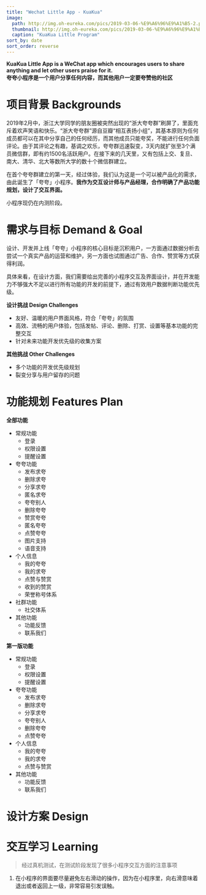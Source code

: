 ```yaml
---
title: "Wechat Little App - KuaKua"
image: 
  path: http://img.oh-eureka.com/pics/2019-03-06-%E9%A6%96%E9%A1%B5-2.png
  thumbnail: http://img.oh-eureka.com/pics/2019-03-06-%E9%A6%96%E9%A1%B5-2.png
  caption: "KuaKua Little Program"
sort_by: date
sort_order: reverse
---
```

**KuaKua Little App is a WeChat app which encourages users to share anything and let other users praise for it.** <br>
**夸夸小程序是一个用户分享任何内容，而其他用户一定要夸赞他的社区**

# 项目背景 Backgrounds
2019年2月中，浙江大学同学的朋友圈被突然出现的“浙大夸夸群”刷屏了，里面充斥着欢声笑语和快乐。“浙大夸夸群”源自豆瓣“相互表扬小组”，其基本原则为任何成员都可以在其中分享自己的任何经历，而其他成员只能夸奖，不能进行任何负面评论。由于其评论之有趣，基调之欢乐，夸夸群迅速裂变，3天内就扩张至3个满员微信群，即有约1500名活跃用户。在接下来的几天里，又有包括上交、复旦、南大、清华、北大等数所大学的数十个微信群建立。

在首个夸夸群建立的第一天，经过体验，我们认为这是一个可以被产品化的需求，由此诞生了「夸夸」小程序。**我作为交互设计师与产品经理，合作明确了产品功能规划，设计了交互界面。**

小程序现仍在内测阶段。

# 需求与目标 Demand & Goal
设计、开发并上线「夸夸」小程序的核心目标是沉积用户，一方面通过数据分析去尝试一个真实产品的运营和维护，另一方面也试图通过广告、合作、赞赏等方式获得利润。

具体来看，在设计方面，我们需要给出完善的小程序交互及界面设计，并在开发能力不够强大不足以进行所有功能的开发的前提下，通过有效用户数据判断功能优先级。

**设计挑战 Design Challenges**
- 友好、温暖的用户界面风格，符合「夸夸」的氛围
- 高效、流畅的用户体验，包括发帖、评论、删除、打赏、设置等基本功能的完整交互
- 针对未来功能开发优先级的收集方案

**其他挑战 Other Challenges**
- 多个功能的开发优先级规划
- 裂变分享与用户留存的问题

# 功能规划 Features Plan
**全部功能**
- 常规功能
    - 登录
    - 权限设置
    - 提醒设置
- 夸夸功能
    - 发布求夸
    - 删除求夸
    - 分享求夸
    - 匿名求夸
    - 夸夸别人
    - 删除夸夸
    - 赞赏夸夸
    - 匿名夸夸
    - 点赞夸夸
    - 图片支持
    - 语音支持
- 个人信息
    - 我的夸夸
    - 我的求夸
    - 点赞与赞赏
    - 收到的赞赏
    - 荣誉称号体系
- 社群功能
    - 社交体系
- 其他功能
    - 功能反馈
    - 联系我们

**第一版功能**
- 常规功能
    - 登录
    - 权限设置
    - 提醒设置
- 夸夸功能
    - 发布求夸
    - 删除求夸
    - 分享求夸
    - 夸夸别人
    - 删除夸夸
    - 点赞夸夸
- 个人信息
    - 我的夸夸
    - 我的求夸
    - 点赞与赞赏
- 其他功能
    - 功能反馈
    - 联系我们

# 设计方案 Design

# 交互学习 Learning
>经过真机测试，在测试阶段发现了很多小程序交互方面的注意事项
1. 在小程序的界面要尽量避免左右滑动的操作，因为在小程序里，向右滑意味着退出或者返回上一级，非常容易引发误触。